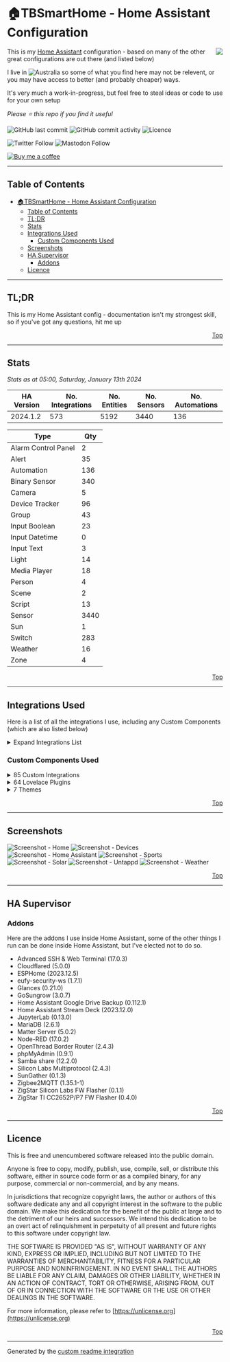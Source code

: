 # 🏠TBSmartHome - Home Assistant Configuration

<img align="right" src="./.assets/logo.png?raw=true">

This is my [Home Assistant](https://www.home-assistant.io/) configuration - based on many of the other great configurations are out there (and listed below)

I live in ![Australia](http://flags.ox3.in/mini/au.png) so some of what you find here may not be relevent, or you may have access to better (and probably cheaper) ways.

It's very much a work-in-progress, but feel free to steal ideas or code to use for your own setup

_Please :star: this repo if you find it useful_

![GitHub last commit](https://img.shields.io/github/last-commit/bacco007/HomeAssistantConfig?style=flat-square)
![GitHub commit activity](https://img.shields.io/github/commit-activity/w/bacco007/HomeAssistantConfig?style=flat-square)
![Licence](https://img.shields.io/badge/license-Unlicense-blue.svg?style=flat-square)

![Twitter Follow](https://img.shields.io/twitter/follow/bacco007?style=social)
![Mastodon Follow](https://img.shields.io/mastodon/follow/000451950?domain=https%3A%2F%2Fmastodon.social&style=social)

[![Buy me a coffee][buymeacoffee-shield]][buymeacoffee]

---

## Table of Contents

- [🏠TBSmartHome - Home Assistant Configuration](#tbsmarthome---home-assistant-configuration)
  - [Table of Contents](#table-of-contents)
  - [TL;DR](#tldr)
  - [Stats](#stats)
  - [Integrations Used](#integrations-used)
    - [Custom Components Used](#custom-components-used)
  - [Screenshots](#screenshots)
  - [HA Supervisor](#ha-supervisor)
    - [Addons](#addons)
  - [Licence](#licence)

---

## TL;DR

This is my Home Assistant config - documentation isn't my strongest skill, so if you've got any questions, hit me up

<p align="right"><a href="#top" title="Back to top">Top</a></p>

---

## Stats

_Stats as at 05:00, Saturday, January 13th 2024_

| HA Version                               | No. Integrations                                        | No. Entities | No. Sensors | No. Automations |
| ---------------------------------------- | ------------------------------------------------------- | ------------ | ----------- | --------------- |
| 2024.1.2 | 573     | 5192         | 3440 | 136 |

Type | Qty
-- | --
Alarm Control Panel | 2
Alert | 35
Automation | 136
Binary Sensor | 340
Camera | 5
Device Tracker | 96
Group | 43
Input Boolean | 23
Input Datetime | 0
Input Text | 3
Light | 14
Media Player | 18
Person | 4
Scene | 2
Script | 13
Sensor | 3440
Sun | 1
Switch | 283
Weather | 16
Zone | 4

<p align="right"><a href="#top" title="Back to top">Top</a></p>

---

## Integrations Used

Here is a list of all the integrations I use, including any Custom Components (which are also listed below)

<details>
<summary>Expand Integrations List</summary>

| Name |
| --- |
| [accuweather](https://www.home-assistant.io/components/accuweather) |
| [accuweather.sensor](https://www.home-assistant.io/components/accuweather.sensor) |
| [accuweather.weather](https://www.home-assistant.io/components/accuweather.weather) |
| [adaptive_lighting](https://www.home-assistant.io/components/adaptive_lighting) |
| [adaptive_lighting.switch](https://www.home-assistant.io/components/adaptive_lighting.switch) |
| [adguard](https://www.home-assistant.io/components/adguard) |
| [adguard.sensor](https://www.home-assistant.io/components/adguard.sensor) |
| [adguard.switch](https://www.home-assistant.io/components/adguard.switch) |
| [airvisual](https://www.home-assistant.io/components/airvisual) |
| [airvisual.sensor](https://www.home-assistant.io/components/airvisual.sensor) |
| [airvisual_pro](https://www.home-assistant.io/components/airvisual_pro) |
| [alarm_control_panel](https://www.home-assistant.io/components/alarm_control_panel) |
| [alert](https://www.home-assistant.io/components/alert) |
| [analytics](https://www.home-assistant.io/components/analytics) |
| [androidtv](https://www.home-assistant.io/components/androidtv) |
| [androidtv.media_player](https://www.home-assistant.io/components/androidtv.media_player) |
| [androidtv_remote](https://www.home-assistant.io/components/androidtv_remote) |
| [androidtv_remote.media_player](https://www.home-assistant.io/components/androidtv_remote.media_player) |
| [androidtv_remote.remote](https://www.home-assistant.io/components/androidtv_remote.remote) |
| [anniversaries](https://www.home-assistant.io/components/anniversaries) |
| [anniversaries.calendar](https://www.home-assistant.io/components/anniversaries.calendar) |
| [anniversaries.sensor](https://www.home-assistant.io/components/anniversaries.sensor) |
| [api](https://www.home-assistant.io/components/api) |
| [apple_tv](https://www.home-assistant.io/components/apple_tv) |
| [apple_tv.media_player](https://www.home-assistant.io/components/apple_tv.media_player) |
| [apple_tv.remote](https://www.home-assistant.io/components/apple_tv.remote) |
| [application_credentials](https://www.home-assistant.io/components/application_credentials) |
| [assist_pipeline](https://www.home-assistant.io/components/assist_pipeline) |
| [astroweather](https://www.home-assistant.io/components/astroweather) |
| [astroweather.binary_sensor](https://www.home-assistant.io/components/astroweather.binary_sensor) |
| [astroweather.sensor](https://www.home-assistant.io/components/astroweather.sensor) |
| [astroweather.weather](https://www.home-assistant.io/components/astroweather.weather) |
| [auth](https://www.home-assistant.io/components/auth) |
| [auto_backup](https://www.home-assistant.io/components/auto_backup) |
| [auto_backup.sensor](https://www.home-assistant.io/components/auto_backup.sensor) |
| [automation](https://www.home-assistant.io/components/automation) |
| [average](https://www.home-assistant.io/components/average) |
| [average.sensor](https://www.home-assistant.io/components/average.sensor) |
| [bayesian.binary_sensor](https://www.home-assistant.io/components/bayesian.binary_sensor) |
| [binary_sensor](https://www.home-assistant.io/components/binary_sensor) |
| [ble_monitor](https://www.home-assistant.io/components/ble_monitor) |
| [ble_monitor.binary_sensor](https://www.home-assistant.io/components/ble_monitor.binary_sensor) |
| [ble_monitor.device_tracker](https://www.home-assistant.io/components/ble_monitor.device_tracker) |
| [ble_monitor.sensor](https://www.home-assistant.io/components/ble_monitor.sensor) |
| [blitzortung](https://www.home-assistant.io/components/blitzortung) |
| [blitzortung.geo_location](https://www.home-assistant.io/components/blitzortung.geo_location) |
| [blitzortung.sensor](https://www.home-assistant.io/components/blitzortung.sensor) |
| [blueprint](https://www.home-assistant.io/components/blueprint) |
| [bluetooth](https://www.home-assistant.io/components/bluetooth) |
| [bluetooth_adapters](https://www.home-assistant.io/components/bluetooth_adapters) |
| [bluetooth_le_tracker.device_tracker](https://www.home-assistant.io/components/bluetooth_le_tracker.device_tracker) |
| [browser_mod](https://www.home-assistant.io/components/browser_mod) |
| [browser_mod.binary_sensor](https://www.home-assistant.io/components/browser_mod.binary_sensor) |
| [browser_mod.camera](https://www.home-assistant.io/components/browser_mod.camera) |
| [browser_mod.light](https://www.home-assistant.io/components/browser_mod.light) |
| [browser_mod.media_player](https://www.home-assistant.io/components/browser_mod.media_player) |
| [browser_mod.sensor](https://www.home-assistant.io/components/browser_mod.sensor) |
| [bureau_of_meteorology](https://www.home-assistant.io/components/bureau_of_meteorology) |
| [bureau_of_meteorology.sensor](https://www.home-assistant.io/components/bureau_of_meteorology.sensor) |
| [bureau_of_meteorology.weather](https://www.home-assistant.io/components/bureau_of_meteorology.weather) |
| [button](https://www.home-assistant.io/components/button) |
| [calendar](https://www.home-assistant.io/components/calendar) |
| [camera](https://www.home-assistant.io/components/camera) |
| [cast](https://www.home-assistant.io/components/cast) |
| [cast.media_player](https://www.home-assistant.io/components/cast.media_player) |
| [cert_expiry](https://www.home-assistant.io/components/cert_expiry) |
| [cert_expiry.sensor](https://www.home-assistant.io/components/cert_expiry.sensor) |
| [climate](https://www.home-assistant.io/components/climate) |
| [clock_drift](https://www.home-assistant.io/components/clock_drift) |
| [cloud](https://www.home-assistant.io/components/cloud) |
| [cloud.binary_sensor](https://www.home-assistant.io/components/cloud.binary_sensor) |
| [cloud.stt](https://www.home-assistant.io/components/cloud.stt) |
| [cloud.tts](https://www.home-assistant.io/components/cloud.tts) |
| [cloudflare_tunnel_monitor](https://www.home-assistant.io/components/cloudflare_tunnel_monitor) |
| [cloudflare_tunnel_monitor.sensor](https://www.home-assistant.io/components/cloudflare_tunnel_monitor.sensor) |
| [co2signal](https://www.home-assistant.io/components/co2signal) |
| [co2signal.sensor](https://www.home-assistant.io/components/co2signal.sensor) |
| [color_extractor](https://www.home-assistant.io/components/color_extractor) |
| [command_line](https://www.home-assistant.io/components/command_line) |
| [command_line.binary_sensor](https://www.home-assistant.io/components/command_line.binary_sensor) |
| [command_line.sensor](https://www.home-assistant.io/components/command_line.sensor) |
| [config](https://www.home-assistant.io/components/config) |
| [conversation](https://www.home-assistant.io/components/conversation) |
| [counter](https://www.home-assistant.io/components/counter) |
| [cover](https://www.home-assistant.io/components/cover) |
| [cupertino](https://www.home-assistant.io/components/cupertino) |
| [custom_templates](https://www.home-assistant.io/components/custom_templates) |
| [daily](https://www.home-assistant.io/components/daily) |
| [daily.sensor](https://www.home-assistant.io/components/daily.sensor) |
| [default_config](https://www.home-assistant.io/components/default_config) |
| [derivative](https://www.home-assistant.io/components/derivative) |
| [derivative.sensor](https://www.home-assistant.io/components/derivative.sensor) |
| [device_automation](https://www.home-assistant.io/components/device_automation) |
| [device_tracker](https://www.home-assistant.io/components/device_tracker) |
| [dhcp](https://www.home-assistant.io/components/dhcp) |
| [diagnostics](https://www.home-assistant.io/components/diagnostics) |
| [doomsday_clock.sensor](https://www.home-assistant.io/components/doomsday_clock.sensor) |
| [dyson_local](https://www.home-assistant.io/components/dyson_local) |
| [dyson_local.binary_sensor](https://www.home-assistant.io/components/dyson_local.binary_sensor) |
| [dyson_local.button](https://www.home-assistant.io/components/dyson_local.button) |
| [dyson_local.climate](https://www.home-assistant.io/components/dyson_local.climate) |
| [dyson_local.fan](https://www.home-assistant.io/components/dyson_local.fan) |
| [dyson_local.select](https://www.home-assistant.io/components/dyson_local.select) |
| [dyson_local.sensor](https://www.home-assistant.io/components/dyson_local.sensor) |
| [dyson_local.switch](https://www.home-assistant.io/components/dyson_local.switch) |
| [energy](https://www.home-assistant.io/components/energy) |
| [energy.sensor](https://www.home-assistant.io/components/energy.sensor) |
| [esphome](https://www.home-assistant.io/components/esphome) |
| [esphome.button](https://www.home-assistant.io/components/esphome.button) |
| [esphome.sensor](https://www.home-assistant.io/components/esphome.sensor) |
| [esphome.switch](https://www.home-assistant.io/components/esphome.switch) |
| [esphome.update](https://www.home-assistant.io/components/esphome.update) |
| [eufy_security](https://www.home-assistant.io/components/eufy_security) |
| [eufy_security.alarm_control_panel](https://www.home-assistant.io/components/eufy_security.alarm_control_panel) |
| [eufy_security.binary_sensor](https://www.home-assistant.io/components/eufy_security.binary_sensor) |
| [eufy_security.button](https://www.home-assistant.io/components/eufy_security.button) |
| [eufy_security.camera](https://www.home-assistant.io/components/eufy_security.camera) |
| [eufy_security.image](https://www.home-assistant.io/components/eufy_security.image) |
| [eufy_security.lock](https://www.home-assistant.io/components/eufy_security.lock) |
| [eufy_security.number](https://www.home-assistant.io/components/eufy_security.number) |
| [eufy_security.select](https://www.home-assistant.io/components/eufy_security.select) |
| [eufy_security.sensor](https://www.home-assistant.io/components/eufy_security.sensor) |
| [eufy_security.switch](https://www.home-assistant.io/components/eufy_security.switch) |
| [event](https://www.home-assistant.io/components/event) |
| [fan](https://www.home-assistant.io/components/fan) |
| [fastdotcom](https://www.home-assistant.io/components/fastdotcom) |
| [fastdotcom.sensor](https://www.home-assistant.io/components/fastdotcom.sensor) |
| [feedparser.sensor](https://www.home-assistant.io/components/feedparser.sensor) |
| [feedreader](https://www.home-assistant.io/components/feedreader) |
| [ffmpeg](https://www.home-assistant.io/components/ffmpeg) |
| [file.notify](https://www.home-assistant.io/components/file.notify) |
| [file_upload](https://www.home-assistant.io/components/file_upload) |
| [filter.sensor](https://www.home-assistant.io/components/filter.sensor) |
| [flightradar24](https://www.home-assistant.io/components/flightradar24) |
| [flightradar24.sensor](https://www.home-assistant.io/components/flightradar24.sensor) |
| [fontawesome](https://www.home-assistant.io/components/fontawesome) |
| [forecast_solar](https://www.home-assistant.io/components/forecast_solar) |
| [forecast_solar.sensor](https://www.home-assistant.io/components/forecast_solar.sensor) |
| [frontend](https://www.home-assistant.io/components/frontend) |
| [garbage_collection](https://www.home-assistant.io/components/garbage_collection) |
| [garbage_collection.calendar](https://www.home-assistant.io/components/garbage_collection.calendar) |
| [garbage_collection.sensor](https://www.home-assistant.io/components/garbage_collection.sensor) |
| [gdacs](https://www.home-assistant.io/components/gdacs) |
| [gdacs.geo_location](https://www.home-assistant.io/components/gdacs.geo_location) |
| [gdacs.sensor](https://www.home-assistant.io/components/gdacs.sensor) |
| [geo_location](https://www.home-assistant.io/components/geo_location) |
| [github](https://www.home-assistant.io/components/github) |
| [github.sensor](https://www.home-assistant.io/components/github.sensor) |
| [glances](https://www.home-assistant.io/components/glances) |
| [glances.sensor](https://www.home-assistant.io/components/glances.sensor) |
| [google](https://www.home-assistant.io/components/google) |
| [google.calendar](https://www.home-assistant.io/components/google.calendar) |
| [google_fit](https://www.home-assistant.io/components/google_fit) |
| [google_fit.sensor](https://www.home-assistant.io/components/google_fit.sensor) |
| [google_translate.tts](https://www.home-assistant.io/components/google_translate.tts) |
| [group](https://www.home-assistant.io/components/group) |
| [group.light](https://www.home-assistant.io/components/group.light) |
| [group.notify](https://www.home-assistant.io/components/group.notify) |
| [gtfs2](https://www.home-assistant.io/components/gtfs2) |
| [gtfs2.sensor](https://www.home-assistant.io/components/gtfs2.sensor) |
| [gtfs_rt.sensor](https://www.home-assistant.io/components/gtfs_rt.sensor) |
| [hacs](https://www.home-assistant.io/components/hacs) |
| [hacs.sensor](https://www.home-assistant.io/components/hacs.sensor) |
| [hacs.update](https://www.home-assistant.io/components/hacs.update) |
| [hardware](https://www.home-assistant.io/components/hardware) |
| [harmony](https://www.home-assistant.io/components/harmony) |
| [harmony.remote](https://www.home-assistant.io/components/harmony.remote) |
| [harmony.select](https://www.home-assistant.io/components/harmony.select) |
| [harmony.switch](https://www.home-assistant.io/components/harmony.switch) |
| [hassio](https://www.home-assistant.io/components/hassio) |
| [hassio.binary_sensor](https://www.home-assistant.io/components/hassio.binary_sensor) |
| [hassio.sensor](https://www.home-assistant.io/components/hassio.sensor) |
| [hassio.update](https://www.home-assistant.io/components/hassio.update) |
| [hdhomerun](https://www.home-assistant.io/components/hdhomerun) |
| [hdhomerun.binary_sensor](https://www.home-assistant.io/components/hdhomerun.binary_sensor) |
| [hdhomerun.button](https://www.home-assistant.io/components/hdhomerun.button) |
| [hdhomerun.select](https://www.home-assistant.io/components/hdhomerun.select) |
| [hdhomerun.sensor](https://www.home-assistant.io/components/hdhomerun.sensor) |
| [hdhomerun.update](https://www.home-assistant.io/components/hdhomerun.update) |
| [here_travel_time](https://www.home-assistant.io/components/here_travel_time) |
| [here_travel_time.sensor](https://www.home-assistant.io/components/here_travel_time.sensor) |
| [history](https://www.home-assistant.io/components/history) |
| [history_stats.sensor](https://www.home-assistant.io/components/history_stats.sensor) |
| [holiday](https://www.home-assistant.io/components/holiday) |
| [holiday.calendar](https://www.home-assistant.io/components/holiday.calendar) |
| [holidays](https://www.home-assistant.io/components/holidays) |
| [holidays.calendar](https://www.home-assistant.io/components/holidays.calendar) |
| [homeassistant](https://www.home-assistant.io/components/homeassistant) |
| [homeassistant.scene](https://www.home-assistant.io/components/homeassistant.scene) |
| [homeassistant_alerts](https://www.home-assistant.io/components/homeassistant_alerts) |
| [homeassistant_hardware](https://www.home-assistant.io/components/homeassistant_hardware) |
| [homeassistant_sky_connect](https://www.home-assistant.io/components/homeassistant_sky_connect) |
| [homekit](https://www.home-assistant.io/components/homekit) |
| [http](https://www.home-assistant.io/components/http) |
| [humidifier](https://www.home-assistant.io/components/humidifier) |
| [iaquk](https://www.home-assistant.io/components/iaquk) |
| [iaquk.sensor](https://www.home-assistant.io/components/iaquk.sensor) |
| [ibeacon](https://www.home-assistant.io/components/ibeacon) |
| [ibeacon.device_tracker](https://www.home-assistant.io/components/ibeacon.device_tracker) |
| [ibeacon.sensor](https://www.home-assistant.io/components/ibeacon.sensor) |
| [ical](https://www.home-assistant.io/components/ical) |
| [ical.calendar](https://www.home-assistant.io/components/ical.calendar) |
| [ical.sensor](https://www.home-assistant.io/components/ical.sensor) |
| [icloud3](https://www.home-assistant.io/components/icloud3) |
| [icloud3.device_tracker](https://www.home-assistant.io/components/icloud3.device_tracker) |
| [icloud3.sensor](https://www.home-assistant.io/components/icloud3.sensor) |
| [illuminance](https://www.home-assistant.io/components/illuminance) |
| [illuminance.sensor](https://www.home-assistant.io/components/illuminance.sensor) |
| [image](https://www.home-assistant.io/components/image) |
| [image_upload](https://www.home-assistant.io/components/image_upload) |
| [influxdb](https://www.home-assistant.io/components/influxdb) |
| [input_boolean](https://www.home-assistant.io/components/input_boolean) |
| [input_button](https://www.home-assistant.io/components/input_button) |
| [input_datetime](https://www.home-assistant.io/components/input_datetime) |
| [input_number](https://www.home-assistant.io/components/input_number) |
| [input_select](https://www.home-assistant.io/components/input_select) |
| [input_text](https://www.home-assistant.io/components/input_text) |
| [integration](https://www.home-assistant.io/components/integration) |
| [integration.sensor](https://www.home-assistant.io/components/integration.sensor) |
| [ios](https://www.home-assistant.io/components/ios) |
| [ios.notify](https://www.home-assistant.io/components/ios.notify) |
| [ios.sensor](https://www.home-assistant.io/components/ios.sensor) |
| [iss](https://www.home-assistant.io/components/iss) |
| [iss.sensor](https://www.home-assistant.io/components/iss.sensor) |
| [lastfm](https://www.home-assistant.io/components/lastfm) |
| [lastfm.sensor](https://www.home-assistant.io/components/lastfm.sensor) |
| [lawn_mower](https://www.home-assistant.io/components/lawn_mower) |
| [light](https://www.home-assistant.io/components/light) |
| [local_calendar](https://www.home-assistant.io/components/local_calendar) |
| [local_calendar.calendar](https://www.home-assistant.io/components/local_calendar.calendar) |
| [local_ip](https://www.home-assistant.io/components/local_ip) |
| [local_ip.sensor](https://www.home-assistant.io/components/local_ip.sensor) |
| [localtuya](https://www.home-assistant.io/components/localtuya) |
| [localtuya.sensor](https://www.home-assistant.io/components/localtuya.sensor) |
| [lock](https://www.home-assistant.io/components/lock) |
| [logbook](https://www.home-assistant.io/components/logbook) |
| [logger](https://www.home-assistant.io/components/logger) |
| [lovelace](https://www.home-assistant.io/components/lovelace) |
| [lovelace_gen](https://www.home-assistant.io/components/lovelace_gen) |
| [map](https://www.home-assistant.io/components/map) |
| [mastodon_profile_stats](https://www.home-assistant.io/components/mastodon_profile_stats) |
| [mastodon_profile_stats.sensor](https://www.home-assistant.io/components/mastodon_profile_stats.sensor) |
| [matter](https://www.home-assistant.io/components/matter) |
| [matter.binary_sensor](https://www.home-assistant.io/components/matter.binary_sensor) |
| [matter.climate](https://www.home-assistant.io/components/matter.climate) |
| [matter.cover](https://www.home-assistant.io/components/matter.cover) |
| [matter.event](https://www.home-assistant.io/components/matter.event) |
| [matter.light](https://www.home-assistant.io/components/matter.light) |
| [matter.lock](https://www.home-assistant.io/components/matter.lock) |
| [matter.sensor](https://www.home-assistant.io/components/matter.sensor) |
| [matter.switch](https://www.home-assistant.io/components/matter.switch) |
| [media_extractor](https://www.home-assistant.io/components/media_extractor) |
| [media_player](https://www.home-assistant.io/components/media_player) |
| [media_source](https://www.home-assistant.io/components/media_source) |
| [met](https://www.home-assistant.io/components/met) |
| [met.weather](https://www.home-assistant.io/components/met.weather) |
| [mobile_app](https://www.home-assistant.io/components/mobile_app) |
| [mobile_app.binary_sensor](https://www.home-assistant.io/components/mobile_app.binary_sensor) |
| [mobile_app.device_tracker](https://www.home-assistant.io/components/mobile_app.device_tracker) |
| [mobile_app.notify](https://www.home-assistant.io/components/mobile_app.notify) |
| [mobile_app.sensor](https://www.home-assistant.io/components/mobile_app.sensor) |
| [monitor_docker](https://www.home-assistant.io/components/monitor_docker) |
| [monitor_docker.button](https://www.home-assistant.io/components/monitor_docker.button) |
| [monitor_docker.sensor](https://www.home-assistant.io/components/monitor_docker.sensor) |
| [monitor_docker.switch](https://www.home-assistant.io/components/monitor_docker.switch) |
| [moon](https://www.home-assistant.io/components/moon) |
| [moon.sensor](https://www.home-assistant.io/components/moon.sensor) |
| [mqtt](https://www.home-assistant.io/components/mqtt) |
| [mqtt.alarm_control_panel](https://www.home-assistant.io/components/mqtt.alarm_control_panel) |
| [mqtt.binary_sensor](https://www.home-assistant.io/components/mqtt.binary_sensor) |
| [mqtt.button](https://www.home-assistant.io/components/mqtt.button) |
| [mqtt.camera](https://www.home-assistant.io/components/mqtt.camera) |
| [mqtt.climate](https://www.home-assistant.io/components/mqtt.climate) |
| [mqtt.cover](https://www.home-assistant.io/components/mqtt.cover) |
| [mqtt.device_tracker](https://www.home-assistant.io/components/mqtt.device_tracker) |
| [mqtt.event](https://www.home-assistant.io/components/mqtt.event) |
| [mqtt.fan](https://www.home-assistant.io/components/mqtt.fan) |
| [mqtt.humidifier](https://www.home-assistant.io/components/mqtt.humidifier) |
| [mqtt.image](https://www.home-assistant.io/components/mqtt.image) |
| [mqtt.lawn_mower](https://www.home-assistant.io/components/mqtt.lawn_mower) |
| [mqtt.light](https://www.home-assistant.io/components/mqtt.light) |
| [mqtt.lock](https://www.home-assistant.io/components/mqtt.lock) |
| [mqtt.number](https://www.home-assistant.io/components/mqtt.number) |
| [mqtt.scene](https://www.home-assistant.io/components/mqtt.scene) |
| [mqtt.select](https://www.home-assistant.io/components/mqtt.select) |
| [mqtt.sensor](https://www.home-assistant.io/components/mqtt.sensor) |
| [mqtt.siren](https://www.home-assistant.io/components/mqtt.siren) |
| [mqtt.switch](https://www.home-assistant.io/components/mqtt.switch) |
| [mqtt.text](https://www.home-assistant.io/components/mqtt.text) |
| [mqtt.update](https://www.home-assistant.io/components/mqtt.update) |
| [mqtt.vacuum](https://www.home-assistant.io/components/mqtt.vacuum) |
| [mqtt.valve](https://www.home-assistant.io/components/mqtt.valve) |
| [mqtt.water_heater](https://www.home-assistant.io/components/mqtt.water_heater) |
| [multiscrape](https://www.home-assistant.io/components/multiscrape) |
| [multiscrape.sensor](https://www.home-assistant.io/components/multiscrape.sensor) |
| [my](https://www.home-assistant.io/components/my) |
| [myjdownloader](https://www.home-assistant.io/components/myjdownloader) |
| [myjdownloader.binary_sensor](https://www.home-assistant.io/components/myjdownloader.binary_sensor) |
| [myjdownloader.sensor](https://www.home-assistant.io/components/myjdownloader.sensor) |
| [myjdownloader.switch](https://www.home-assistant.io/components/myjdownloader.switch) |
| [myjdownloader.update](https://www.home-assistant.io/components/myjdownloader.update) |
| [network](https://www.home-assistant.io/components/network) |
| [network_scanner](https://www.home-assistant.io/components/network_scanner) |
| [network_scanner.sensor](https://www.home-assistant.io/components/network_scanner.sensor) |
| [nodered](https://www.home-assistant.io/components/nodered) |
| [nodered.sensor](https://www.home-assistant.io/components/nodered.sensor) |
| [notify](https://www.home-assistant.io/components/notify) |
| [nsw_air_quality.sensor](https://www.home-assistant.io/components/nsw_air_quality.sensor) |
| [nsw_fuel_station](https://www.home-assistant.io/components/nsw_fuel_station) |
| [nsw_fuel_station.sensor](https://www.home-assistant.io/components/nsw_fuel_station.sensor) |
| [nsw_rural_fire_service_feed.geo_location](https://www.home-assistant.io/components/nsw_rural_fire_service_feed.geo_location) |
| [nsw_rural_fire_service_fire_danger](https://www.home-assistant.io/components/nsw_rural_fire_service_fire_danger) |
| [nsw_rural_fire_service_fire_danger.binary_sensor](https://www.home-assistant.io/components/nsw_rural_fire_service_fire_danger.binary_sensor) |
| [nsw_rural_fire_service_fire_danger.sensor](https://www.home-assistant.io/components/nsw_rural_fire_service_fire_danger.sensor) |
| [number](https://www.home-assistant.io/components/number) |
| [onboarding](https://www.home-assistant.io/components/onboarding) |
| [opennem](https://www.home-assistant.io/components/opennem) |
| [opennem.sensor](https://www.home-assistant.io/components/opennem.sensor) |
| [openuv](https://www.home-assistant.io/components/openuv) |
| [openuv.binary_sensor](https://www.home-assistant.io/components/openuv.binary_sensor) |
| [openuv.sensor](https://www.home-assistant.io/components/openuv.sensor) |
| [openweathermap](https://www.home-assistant.io/components/openweathermap) |
| [openweathermap.sensor](https://www.home-assistant.io/components/openweathermap.sensor) |
| [openweathermap.weather](https://www.home-assistant.io/components/openweathermap.weather) |
| [otbr](https://www.home-assistant.io/components/otbr) |
| [panel_custom](https://www.home-assistant.io/components/panel_custom) |
| [persistent_notification](https://www.home-assistant.io/components/persistent_notification) |
| [person](https://www.home-assistant.io/components/person) |
| [ping](https://www.home-assistant.io/components/ping) |
| [ping.binary_sensor](https://www.home-assistant.io/components/ping.binary_sensor) |
| [ping.device_tracker](https://www.home-assistant.io/components/ping.device_tracker) |
| [pirateweather](https://www.home-assistant.io/components/pirateweather) |
| [pirateweather.sensor](https://www.home-assistant.io/components/pirateweather.sensor) |
| [pirateweather.weather](https://www.home-assistant.io/components/pirateweather.weather) |
| [plex](https://www.home-assistant.io/components/plex) |
| [plex.button](https://www.home-assistant.io/components/plex.button) |
| [plex.media_player](https://www.home-assistant.io/components/plex.media_player) |
| [plex.sensor](https://www.home-assistant.io/components/plex.sensor) |
| [plex.update](https://www.home-assistant.io/components/plex.update) |
| [plex_recently_added.sensor](https://www.home-assistant.io/components/plex_recently_added.sensor) |
| [powercalc](https://www.home-assistant.io/components/powercalc) |
| [powercalc.sensor](https://www.home-assistant.io/components/powercalc.sensor) |
| [private_ble_device](https://www.home-assistant.io/components/private_ble_device) |
| [private_ble_device.device_tracker](https://www.home-assistant.io/components/private_ble_device.device_tracker) |
| [private_ble_device.sensor](https://www.home-assistant.io/components/private_ble_device.sensor) |
| [profiler](https://www.home-assistant.io/components/profiler) |
| [prometheus_query.sensor](https://www.home-assistant.io/components/prometheus_query.sensor) |
| [proximity](https://www.home-assistant.io/components/proximity) |
| [proxmoxve](https://www.home-assistant.io/components/proxmoxve) |
| [proxmoxve.binary_sensor](https://www.home-assistant.io/components/proxmoxve.binary_sensor) |
| [proxmoxve.button](https://www.home-assistant.io/components/proxmoxve.button) |
| [proxmoxve.sensor](https://www.home-assistant.io/components/proxmoxve.sensor) |
| [pyscript](https://www.home-assistant.io/components/pyscript) |
| [python_script](https://www.home-assistant.io/components/python_script) |
| [qbittorrent](https://www.home-assistant.io/components/qbittorrent) |
| [qbittorrent.sensor](https://www.home-assistant.io/components/qbittorrent.sensor) |
| [qbittorrent_alt](https://www.home-assistant.io/components/qbittorrent_alt) |
| [qbittorrent_alt.button](https://www.home-assistant.io/components/qbittorrent_alt.button) |
| [qbittorrent_alt.number](https://www.home-assistant.io/components/qbittorrent_alt.number) |
| [qbittorrent_alt.sensor](https://www.home-assistant.io/components/qbittorrent_alt.sensor) |
| [qbittorrent_alt.switch](https://www.home-assistant.io/components/qbittorrent_alt.switch) |
| [radarr](https://www.home-assistant.io/components/radarr) |
| [radarr.binary_sensor](https://www.home-assistant.io/components/radarr.binary_sensor) |
| [radarr.calendar](https://www.home-assistant.io/components/radarr.calendar) |
| [radarr.sensor](https://www.home-assistant.io/components/radarr.sensor) |
| [radarr_upcoming_media.sensor](https://www.home-assistant.io/components/radarr_upcoming_media.sensor) |
| [radio_browser](https://www.home-assistant.io/components/radio_browser) |
| [readme](https://www.home-assistant.io/components/readme) |
| [recorder](https://www.home-assistant.io/components/recorder) |
| [remote](https://www.home-assistant.io/components/remote) |
| [repairs](https://www.home-assistant.io/components/repairs) |
| [rest](https://www.home-assistant.io/components/rest) |
| [rest.sensor](https://www.home-assistant.io/components/rest.sensor) |
| [rocketlaunchlive](https://www.home-assistant.io/components/rocketlaunchlive) |
| [rocketlaunchlive.sensor](https://www.home-assistant.io/components/rocketlaunchlive.sensor) |
| [sabnzbd](https://www.home-assistant.io/components/sabnzbd) |
| [sabnzbd.sensor](https://www.home-assistant.io/components/sabnzbd.sensor) |
| [satellitetracker](https://www.home-assistant.io/components/satellitetracker) |
| [satellitetracker.binary_sensor](https://www.home-assistant.io/components/satellitetracker.binary_sensor) |
| [satellitetracker.device_tracker](https://www.home-assistant.io/components/satellitetracker.device_tracker) |
| [satellitetracker.sensor](https://www.home-assistant.io/components/satellitetracker.sensor) |
| [scene](https://www.home-assistant.io/components/scene) |
| [schedule](https://www.home-assistant.io/components/schedule) |
| [script](https://www.home-assistant.io/components/script) |
| [search](https://www.home-assistant.io/components/search) |
| [season](https://www.home-assistant.io/components/season) |
| [season.sensor](https://www.home-assistant.io/components/season.sensor) |
| [select](https://www.home-assistant.io/components/select) |
| [sensibo](https://www.home-assistant.io/components/sensibo) |
| [sensibo.binary_sensor](https://www.home-assistant.io/components/sensibo.binary_sensor) |
| [sensibo.button](https://www.home-assistant.io/components/sensibo.button) |
| [sensibo.climate](https://www.home-assistant.io/components/sensibo.climate) |
| [sensibo.number](https://www.home-assistant.io/components/sensibo.number) |
| [sensibo.select](https://www.home-assistant.io/components/sensibo.select) |
| [sensibo.sensor](https://www.home-assistant.io/components/sensibo.sensor) |
| [sensibo.switch](https://www.home-assistant.io/components/sensibo.switch) |
| [sensibo.update](https://www.home-assistant.io/components/sensibo.update) |
| [sensor](https://www.home-assistant.io/components/sensor) |
| [shell_command](https://www.home-assistant.io/components/shell_command) |
| [simpleicons](https://www.home-assistant.io/components/simpleicons) |
| [siren](https://www.home-assistant.io/components/siren) |
| [slack](https://www.home-assistant.io/components/slack) |
| [slack.notify](https://www.home-assistant.io/components/slack.notify) |
| [slack.sensor](https://www.home-assistant.io/components/slack.sensor) |
| [smartthinq_sensors](https://www.home-assistant.io/components/smartthinq_sensors) |
| [smartthinq_sensors.binary_sensor](https://www.home-assistant.io/components/smartthinq_sensors.binary_sensor) |
| [smartthinq_sensors.button](https://www.home-assistant.io/components/smartthinq_sensors.button) |
| [smartthinq_sensors.climate](https://www.home-assistant.io/components/smartthinq_sensors.climate) |
| [smartthinq_sensors.fan](https://www.home-assistant.io/components/smartthinq_sensors.fan) |
| [smartthinq_sensors.humidifier](https://www.home-assistant.io/components/smartthinq_sensors.humidifier) |
| [smartthinq_sensors.light](https://www.home-assistant.io/components/smartthinq_sensors.light) |
| [smartthinq_sensors.select](https://www.home-assistant.io/components/smartthinq_sensors.select) |
| [smartthinq_sensors.sensor](https://www.home-assistant.io/components/smartthinq_sensors.sensor) |
| [smartthinq_sensors.switch](https://www.home-assistant.io/components/smartthinq_sensors.switch) |
| [smartthinq_sensors.water_heater](https://www.home-assistant.io/components/smartthinq_sensors.water_heater) |
| [snmp.sensor](https://www.home-assistant.io/components/snmp.sensor) |
| [solcast_solar](https://www.home-assistant.io/components/solcast_solar) |
| [solcast_solar.sensor](https://www.home-assistant.io/components/solcast_solar.sensor) |
| [sonarr](https://www.home-assistant.io/components/sonarr) |
| [sonarr.sensor](https://www.home-assistant.io/components/sonarr.sensor) |
| [sonarr_upcoming_media.sensor](https://www.home-assistant.io/components/sonarr_upcoming_media.sensor) |
| [sonos](https://www.home-assistant.io/components/sonos) |
| [sonos.binary_sensor](https://www.home-assistant.io/components/sonos.binary_sensor) |
| [sonos.media_player](https://www.home-assistant.io/components/sonos.media_player) |
| [sonos.number](https://www.home-assistant.io/components/sonos.number) |
| [sonos.sensor](https://www.home-assistant.io/components/sonos.sensor) |
| [sonos.switch](https://www.home-assistant.io/components/sonos.switch) |
| [speedtestdotnet](https://www.home-assistant.io/components/speedtestdotnet) |
| [speedtestdotnet.sensor](https://www.home-assistant.io/components/speedtestdotnet.sensor) |
| [spook](https://www.home-assistant.io/components/spook) |
| [spook.binary_sensor](https://www.home-assistant.io/components/spook.binary_sensor) |
| [spook.button](https://www.home-assistant.io/components/spook.button) |
| [spook.event](https://www.home-assistant.io/components/spook.event) |
| [spook.number](https://www.home-assistant.io/components/spook.number) |
| [spook.select](https://www.home-assistant.io/components/spook.select) |
| [spook.sensor](https://www.home-assistant.io/components/spook.sensor) |
| [spook.switch](https://www.home-assistant.io/components/spook.switch) |
| [spook.time](https://www.home-assistant.io/components/spook.time) |
| [spotify](https://www.home-assistant.io/components/spotify) |
| [spotify.media_player](https://www.home-assistant.io/components/spotify.media_player) |
| [sql](https://www.home-assistant.io/components/sql) |
| [sql.sensor](https://www.home-assistant.io/components/sql.sensor) |
| [ssdp](https://www.home-assistant.io/components/ssdp) |
| [start_time](https://www.home-assistant.io/components/start_time) |
| [start_time.sensor](https://www.home-assistant.io/components/start_time.sensor) |
| [statistics.sensor](https://www.home-assistant.io/components/statistics.sensor) |
| [stream](https://www.home-assistant.io/components/stream) |
| [stt](https://www.home-assistant.io/components/stt) |
| [sun](https://www.home-assistant.io/components/sun) |
| [sun.sensor](https://www.home-assistant.io/components/sun.sensor) |
| [sun2](https://www.home-assistant.io/components/sun2) |
| [sun2.binary_sensor](https://www.home-assistant.io/components/sun2.binary_sensor) |
| [sun2.sensor](https://www.home-assistant.io/components/sun2.sensor) |
| [switch](https://www.home-assistant.io/components/switch) |
| [synology_dsm](https://www.home-assistant.io/components/synology_dsm) |
| [synology_dsm.binary_sensor](https://www.home-assistant.io/components/synology_dsm.binary_sensor) |
| [synology_dsm.button](https://www.home-assistant.io/components/synology_dsm.button) |
| [synology_dsm.camera](https://www.home-assistant.io/components/synology_dsm.camera) |
| [synology_dsm.sensor](https://www.home-assistant.io/components/synology_dsm.sensor) |
| [synology_dsm.switch](https://www.home-assistant.io/components/synology_dsm.switch) |
| [synology_dsm.update](https://www.home-assistant.io/components/synology_dsm.update) |
| [syslog.notify](https://www.home-assistant.io/components/syslog.notify) |
| [system_health](https://www.home-assistant.io/components/system_health) |
| [system_log](https://www.home-assistant.io/components/system_log) |
| [systemmonitor](https://www.home-assistant.io/components/systemmonitor) |
| [systemmonitor.sensor](https://www.home-assistant.io/components/systemmonitor.sensor) |
| [tag](https://www.home-assistant.io/components/tag) |
| [tautulli](https://www.home-assistant.io/components/tautulli) |
| [tautulli.sensor](https://www.home-assistant.io/components/tautulli.sensor) |
| [teamtracker](https://www.home-assistant.io/components/teamtracker) |
| [teamtracker.sensor](https://www.home-assistant.io/components/teamtracker.sensor) |
| [temperature_feels_like.sensor](https://www.home-assistant.io/components/temperature_feels_like.sensor) |
| [template](https://www.home-assistant.io/components/template) |
| [template.binary_sensor](https://www.home-assistant.io/components/template.binary_sensor) |
| [template.sensor](https://www.home-assistant.io/components/template.sensor) |
| [template.switch](https://www.home-assistant.io/components/template.switch) |
| [template.weather](https://www.home-assistant.io/components/template.weather) |
| [text](https://www.home-assistant.io/components/text) |
| [thermal_comfort](https://www.home-assistant.io/components/thermal_comfort) |
| [thermal_comfort.sensor](https://www.home-assistant.io/components/thermal_comfort.sensor) |
| [thread](https://www.home-assistant.io/components/thread) |
| [time](https://www.home-assistant.io/components/time) |
| [time_date.sensor](https://www.home-assistant.io/components/time_date.sensor) |
| [timer](https://www.home-assistant.io/components/timer) |
| [tod.binary_sensor](https://www.home-assistant.io/components/tod.binary_sensor) |
| [tomorrowio](https://www.home-assistant.io/components/tomorrowio) |
| [tomorrowio.sensor](https://www.home-assistant.io/components/tomorrowio.sensor) |
| [tomorrowio.weather](https://www.home-assistant.io/components/tomorrowio.weather) |
| [trace](https://www.home-assistant.io/components/trace) |
| [trakt_tv](https://www.home-assistant.io/components/trakt_tv) |
| [transport_nsw.sensor](https://www.home-assistant.io/components/transport_nsw.sensor) |
| [trend.binary_sensor](https://www.home-assistant.io/components/trend.binary_sensor) |
| [tts](https://www.home-assistant.io/components/tts) |
| [tuya](https://www.home-assistant.io/components/tuya) |
| [tuya.alarm_control_panel](https://www.home-assistant.io/components/tuya.alarm_control_panel) |
| [tuya.binary_sensor](https://www.home-assistant.io/components/tuya.binary_sensor) |
| [tuya.button](https://www.home-assistant.io/components/tuya.button) |
| [tuya.camera](https://www.home-assistant.io/components/tuya.camera) |
| [tuya.climate](https://www.home-assistant.io/components/tuya.climate) |
| [tuya.cover](https://www.home-assistant.io/components/tuya.cover) |
| [tuya.fan](https://www.home-assistant.io/components/tuya.fan) |
| [tuya.humidifier](https://www.home-assistant.io/components/tuya.humidifier) |
| [tuya.light](https://www.home-assistant.io/components/tuya.light) |
| [tuya.number](https://www.home-assistant.io/components/tuya.number) |
| [tuya.scene](https://www.home-assistant.io/components/tuya.scene) |
| [tuya.select](https://www.home-assistant.io/components/tuya.select) |
| [tuya.sensor](https://www.home-assistant.io/components/tuya.sensor) |
| [tuya.siren](https://www.home-assistant.io/components/tuya.siren) |
| [tuya.switch](https://www.home-assistant.io/components/tuya.switch) |
| [tuya.vacuum](https://www.home-assistant.io/components/tuya.vacuum) |
| [unifi](https://www.home-assistant.io/components/unifi) |
| [unifi.button](https://www.home-assistant.io/components/unifi.button) |
| [unifi.device_tracker](https://www.home-assistant.io/components/unifi.device_tracker) |
| [unifi.image](https://www.home-assistant.io/components/unifi.image) |
| [unifi.sensor](https://www.home-assistant.io/components/unifi.sensor) |
| [unifi.switch](https://www.home-assistant.io/components/unifi.switch) |
| [unifi.update](https://www.home-assistant.io/components/unifi.update) |
| [unifics](https://www.home-assistant.io/components/unifics) |
| [unifics.sensor](https://www.home-assistant.io/components/unifics.sensor) |
| [unifigateway.sensor](https://www.home-assistant.io/components/unifigateway.sensor) |
| [universal.media_player](https://www.home-assistant.io/components/universal.media_player) |
| [untappd.sensor](https://www.home-assistant.io/components/untappd.sensor) |
| [update](https://www.home-assistant.io/components/update) |
| [uptime](https://www.home-assistant.io/components/uptime) |
| [uptime.sensor](https://www.home-assistant.io/components/uptime.sensor) |
| [uptime_kuma](https://www.home-assistant.io/components/uptime_kuma) |
| [uptime_kuma.binary_sensor](https://www.home-assistant.io/components/uptime_kuma.binary_sensor) |
| [uptime_kuma.sensor](https://www.home-assistant.io/components/uptime_kuma.sensor) |
| [usb](https://www.home-assistant.io/components/usb) |
| [utility_meter](https://www.home-assistant.io/components/utility_meter) |
| [utility_meter.sensor](https://www.home-assistant.io/components/utility_meter.sensor) |
| [vacuum](https://www.home-assistant.io/components/vacuum) |
| [valve](https://www.home-assistant.io/components/valve) |
| [version](https://www.home-assistant.io/components/version) |
| [version.binary_sensor](https://www.home-assistant.io/components/version.binary_sensor) |
| [version.sensor](https://www.home-assistant.io/components/version.sensor) |
| [visualcrossing](https://www.home-assistant.io/components/visualcrossing) |
| [visualcrossing.weather](https://www.home-assistant.io/components/visualcrossing.weather) |
| [wake_on_lan](https://www.home-assistant.io/components/wake_on_lan) |
| [wake_word](https://www.home-assistant.io/components/wake_word) |
| [waqi](https://www.home-assistant.io/components/waqi) |
| [waqi.sensor](https://www.home-assistant.io/components/waqi.sensor) |
| [waste_collection_schedule](https://www.home-assistant.io/components/waste_collection_schedule) |
| [waste_collection_schedule.calendar](https://www.home-assistant.io/components/waste_collection_schedule.calendar) |
| [waste_collection_schedule.sensor](https://www.home-assistant.io/components/waste_collection_schedule.sensor) |
| [watchman](https://www.home-assistant.io/components/watchman) |
| [watchman.sensor](https://www.home-assistant.io/components/watchman.sensor) |
| [water_heater](https://www.home-assistant.io/components/water_heater) |
| [waternsw.sensor](https://www.home-assistant.io/components/waternsw.sensor) |
| [weather](https://www.home-assistant.io/components/weather) |
| [weatherflow](https://www.home-assistant.io/components/weatherflow) |
| [weatherflow.sensor](https://www.home-assistant.io/components/weatherflow.sensor) |
| [weatherflow_forecast](https://www.home-assistant.io/components/weatherflow_forecast) |
| [weatherflow_forecast.binary_sensor](https://www.home-assistant.io/components/weatherflow_forecast.binary_sensor) |
| [weatherflow_forecast.sensor](https://www.home-assistant.io/components/weatherflow_forecast.sensor) |
| [weatherflow_forecast.weather](https://www.home-assistant.io/components/weatherflow_forecast.weather) |
| [webhook](https://www.home-assistant.io/components/webhook) |
| [webostv](https://www.home-assistant.io/components/webostv) |
| [webostv.media_player](https://www.home-assistant.io/components/webostv.media_player) |
| [webostv.notify](https://www.home-assistant.io/components/webostv.notify) |
| [websocket_api](https://www.home-assistant.io/components/websocket_api) |
| [workday](https://www.home-assistant.io/components/workday) |
| [workday.binary_sensor](https://www.home-assistant.io/components/workday.binary_sensor) |
| [worldclock.sensor](https://www.home-assistant.io/components/worldclock.sensor) |
| [worlds_air_quality_index](https://www.home-assistant.io/components/worlds_air_quality_index) |
| [worlds_air_quality_index.sensor](https://www.home-assistant.io/components/worlds_air_quality_index.sensor) |
| [yahoofinance](https://www.home-assistant.io/components/yahoofinance) |
| [yahoofinance.sensor](https://www.home-assistant.io/components/yahoofinance.sensor) |
| [youtube](https://www.home-assistant.io/components/youtube) |
| [youtube.sensor](https://www.home-assistant.io/components/youtube.sensor) |
| [zeroconf](https://www.home-assistant.io/components/zeroconf) |
| [zha](https://www.home-assistant.io/components/zha) |
| [zone](https://www.home-assistant.io/components/zone) |
</details>

### Custom Components Used

<details><summary>85 Custom Integrations</summary>

### [Adaptive Lighting](https://github.com/basnijholt/adaptive-lighting) [v1.20.0]

Adaptive Lighting custom component for Home Assistant

Authors: [@basnijholt](https://github.com/basnijholt), [@RubenKelevra](https://github.com/RubenKelevra), [@th3w1zard1](https://github.com/th3w1zard1), [@protyposis](https://github.com/protyposis).

### [Anniversaries](https://github.com/pinkywafer/Anniversaries) [v5.2.0]

Anniversary Countdown Sensor for Home Assistant

Authors: [@pinkywafer](https://github.com/pinkywafer).

### [Astroweather](https://github.com/mawinkler/astroweather) [v0.42.2]

Asynchronous Astro Weather Forecast for Home Assistant

Authors: [@mawinkler](https://github.com/mawinkler).

### [Auto Backup](https://github.com/jcwillox/hass-auto-backup) [v1.4.1]

🗃️ Improved Backup Service for Home Assistant that can Automatically Remove Backups and Supports Generational Backup Schemes.

Authors: [@jcwillox](https://github.com/jcwillox).

### [Average Sensor](https://github.com/Limych/ha-average) [v2.3.1]

Average Sensor for Home Assistant

Authors: [@Limych](https://github.com/Limych).

### [Blitzortung.Org Lightning Detector](https://github.com/mrk-its/homeassistant-blitzortung) [v1.3.1]

Custom Component for fetching lightning data from blitzortung.org

Authors: [@mrk-its](https://github.com/mrk-its).

### [Browser Mod](https://github.com/thomasloven/hass-browser_mod) [v2.3.0]

🔹 A Home Assistant integration to turn your browser into a controllable entity and media player

### [Bureau Of Meteorology](https://github.com/bremor/bureau_of_meteorology) [v1.3.0]

Custom component for retrieving weather information from the Bureau of Meteorology.

Authors: [@bremor,@makin-things](https://github.com/bremor,makin-things).

### [Climacell Weather Provider](https://github.com/r-renato/ha-climacell-weather) [v2.0.3]

Climacell weather provider integration is a custom component for Home Assistant. The climacell platform uses the Climacell API as a source for meteorological data for your location.

Authors: [@r-renato](https://github.com/r-renato).

### [Cloudflare Tunnel Monitor](https://github.com/deadbeef3137/ha-cloudflare-tunnel-monitor) [v1.0.0-b]

Integration (custom_component) for Home Assistant that monitors the status of your Cloudflare tunnels.

Authors: [@deadbeef3137](https://github.com/deadbeef3137).

### [Composite Device Tracker](https://github.com/pnbruckner/ha-composite-tracker) [v2.8.4]

Home Assistant Composite Device Tracker

Authors: [@pnbruckner](https://github.com/pnbruckner).

### [Cupertino Icons](https://github.com/menahishayan/HomeAssistant-Cupertino-Icons) [v3.0.2]

Apple SF Symbols icons for Home Assistant! (3000+ icons)

### [Custom Templates](https://github.com/PiotrMachowski/Home-Assistant-custom-components-Custom-Templates) [v1.2.3]

This integration adds possibility to use new functions in Home Assistant Jinja2 templating engine.

Authors: [@PiotrMachowski](https://github.com/PiotrMachowski).

### [Daily Schedule](https://github.com/amitfin/daily_schedule) [v1.6.1]

Home Assistant Daily Schedule Custom Component

Authors: [@amitfin](https://github.com/amitfin).

### [Daily Sensor](https://github.com/jeroenterheerdt/HADailySensor) [v0.4.0]

Sensor for Home Assistant that gets reset at midnight

Authors: [@jeroenterheerdt](https://github.com/jeroenterheerdt).

### [Dyson](https://github.com/libdyson-wg/ha-dyson) [v1.3.9]

Home Assistant custom integration for Wi-Fi connected Dyson devices

Authors: [@libdyson-wg](https://github.com/libdyson-wg), [@dotvezz](https://github.com/dotvezz).

### [Eufy Security](https://github.com/fuatakgun/eufy_security) [v8.0.0]

Home Assistant integration to manage Eufy Security devices as cameras, home base stations, doorbells, motion and contact sensors.

Authors: [@fuatakgun](https://github.com/fuatakgun).

### [Feedparser](https://github.com/custom-components/feedparser) [v0.1.11]

📰 RSS Feed Integration

Authors: [@iantrich](https://github.com/iantrich), [@ogajduse](https://github.com/ogajduse).

### [Flightradar24](https://github.com/AlexandrErohin/home-assistant-flightradar24) [v1.0.0]

Flightradar24 integration for Home Assistant

Authors: [@AlexandrErohin](https://github.com/AlexandrErohin).

### [Fontawesome](https://github.com/thomasloven/hass-fontawesome) [v2.2.1]

🔹 Use icons from fontawesome in home-assistant

Authors: [@thomasloven](https://github.com/thomasloven).

### [Generate Readme](https://github.com/custom-components/readme) [v0.5.0]

Use Jinja and data from Home Assistant to generate your README.md file

Authors: [@ludeeus](https://github.com/ludeeus).

### [Google Fit](https://github.com/YorkshireIoT/ha-google-fit) [v3.1.0]

Home Assistant Google Fit Custom Component

Authors: [@YorkshireIoT](https://github.com/YorkshireIoT).

### [Gtfs Realtime](https://github.com/mark1foley/ha-gtfs-rt-v2) [v20230701.06]

Real-time transit information for Home Assistant

Authors: [@mark1foley](https://github.com/mark1foley).

### [Gtfs2 For Homeassistant](https://github.com/vingerha/gtfs2) [v0.3.3]

Support GTFS in Home Assistant GUI-only

Authors: [@vingerha](https://github.com/vingerha).

### [Home Assistant Community Store (HACS)](https://github.com/hacs/integration) [v1.33.0]

HACS gives you a powerful UI to handle downloads of all your custom needs.

Authors: [@ludeeus](https://github.com/ludeeus).

### [Hdhomerun](https://github.com/uvjim/hass_hdhomerun) [v2024.1.1]

Home Assistant integration for HDHomeRun

Authors: [@uvjim](https://github.com/uvjim).

### [Holidays](https://github.com/bruxy70/Holidays) [v1.9.10]

📅 Custom Home Assistant integration for public holidays - also used for garbage_collection integration to automatically move scheduled events that fall on a public holiday (by an automation blueprint)

Authors: [@bruxy70](https://github.com/bruxy70).

### [Home Assistant Dewpoint](https://github.com/miguelangel-nubla/home-assistant-dewpoint)

Home Assistant custom component to calculate dew point using temperature and humidity sensors.

Authors: [@miguelangel-nubla](https://github.com/miguelangel-nubla).

### [Ical Sensor](https://github.com/tybritten/ical-sensor-homeassistant) [v1.6.7]

an iCal Sensor for Home Assistant

Authors: [@Olen](https://github.com/Olen), [@TyBritten](https://github.com/TyBritten).

### [Icloud3 V3 Idevice Tracker](https://github.com/gcobb321/icloud3) [v3.0.rc9c]

iCloud3 v3 Prerelease is now available, Enable Beta Versions in HACS. ---- iCloud3 is an advanced iDevice tracker that uses Apple iCloud account and HA Companion App data for presence detection and location based automations.

Authors: [@gcobb321](https://github.com/gcobb321).

### [Icloud3 V3, Development Version](https://github.com/gcobb321/icloud3_v3) [v3.0.rc9c]

iCloud3 v3, Development Version - This Repo/Version is used for development and testing of new and updated features. It is not the official release of iCloud3 v3, .

Authors: [@gcobb321](https://github.com/gcobb321).

### [Illuminance](https://github.com/pnbruckner/ha-illuminance) [v5.4.1]

Home Assistant Illuminance Sensor

Authors: [@pnbruckner](https://github.com/pnbruckner).

### [Indoor Air Quality Uk Index](https://github.com/Limych/ha-iaquk) [v1.6.4]

Indoor Air Quality Sensor Component for Home Assistant

Authors: [@Limych](https://github.com/Limych).

### [Iphone Device Tracker](https://github.com/mudape/iphonedetect) [v1.4.0]

A custom component for Home Assistant to detect iPhones connected to local LAN, even if the phone is in deep sleep.

Authors: [@mudape](https://github.com/mudape).

### [Jellyfin](https://github.com/koying/jellyfin_ha) [v1.1.1]

Jellyfin integration for Home Assistant

Authors: [@koying](https://github.com/koying).

### [Jokes](https://github.com/LaggAt/ha-jokes)

Home Assistant Sensor providing a random joke every minute.

Authors: [@LaggAt](https://github.com/LaggAt).

### [Local Tuya](https://github.com/rospogrigio/localtuya) [v5.2.1]

local handling for Tuya devices

Authors: [@rospogrigio](https://github.com/rospogrigio), [@postlund](https://github.com/postlund).

### [Lovelace Gen](https://github.com/thomasloven/hass-lovelace_gen) [v0.1.2]

🔹 Improve the lovelace yaml parser for Home Assistant

### [Mastodon Profile Stats](https://github.com/andrew-codechimp/HA-Mastodon-Profile-Stats) [v1.0.9]

A Home Assistant integration to provide stats of Mastodon user profiles

Authors: [@andrew-codechimp](https://github.com/andrew-codechimp).

### [Measureit](https://github.com/danieldotnl/ha-measureit) [v0.1.0]

Measure anything in Home Assistant based on time and conditions.

Authors: [@danieldotnl](https://github.com/danieldotnl).

### [Monitor Docker](https://github.com/ualex73/monitor_docker) [v1.14]

Monitor Docker containers from Home Assistant

Authors: [@ualex73](https://github.com/ualex73).

### [Multiscrape](https://github.com/danieldotnl/ha-multiscrape) [v6.8.1]

Home Assistant custom component for scraping (html, xml or json) multiple values (from a single HTTP request) with a separate sensor/attribute for each value. Support for (login) form-submit functionality.

Authors: [@danieldotnl](https://github.com/danieldotnl).

### [Myjdownloader](https://github.com/doudz/homeassistant-myjdownloader) [v2.3.4]

myjdownloader integration for home assistant

Authors: [@doudz](https://github.com/doudz), [@oribafi](https://github.com/oribafi).

### [Network Scanner](https://github.com/parvez/network_scanner) [v1.0.5]

This Home Assistant integration provides a network scanner that identifies all devices on your local network. Utilizing the provided IP range and MAC address mappings, it gives each identified device a user-friendly name and manufacturer information.

Authors: [@parvez](https://github.com/parvez).

### [Node Red Companion](https://github.com/zachowj/hass-node-red) [v3.1.3]

Companion Component for node-red-contrib-home-assistant-websocket to help integrate Node-RED with Home Assistant Core

Authors: [@zachowj](https://github.com/zachowj).

### [Nsw Rural Fire Service   Fire Danger](https://github.com/exxamalte/home-assistant-custom-components-nsw-rural-fire-service-fire-danger) [v0.18]

Home Assistant Custom Component: NSW Rural Fire Service Fire Danger

Authors: [@exxamalte](https://github.com/exxamalte).

### [Opennem (Au) Data](https://github.com/bacco007/sensor.opennem) [v2023.09.1]

OpenNEM Sensor for Home Assistant

Authors: [@bacco007](https://github.com/bacco007).

### [Passive Ble Monitor Integration](https://github.com/custom-components/ble_monitor) [v12.8.1]

BLE monitor for passive BLE sensors

Authors: [@Ernst79](https://github.com/Ernst79), [@Magalex2x14](https://github.com/Magalex2x14), [@Thrilleratplay](https://github.com/Thrilleratplay).

### [Pirate Weather](https://github.com/Pirate-Weather/pirate-weather-ha) [v1.3.7]

Replacement for the default Dark Sky Home Assistant integration using Pirate Weather

Authors: [@alexander0042](https://github.com/alexander0042).

### [Portainer](https://github.com/tomaae/homeassistant-portainer) [v1.0.2]

Portainer integration for Home Assistant

Authors: [@tomaae](https://github.com/tomaae).

### [Powercalc](https://github.com/bramstroker/homeassistant-powercalc) [v1.9.17]

Custom component to calculate estimated power consumption of lights and other appliances

Authors: [@bramstroker](https://github.com/bramstroker).

### [Proxmox Ve](https://github.com/dougiteixeira/proxmoxve) [v3.2.2]

Proxmox VE Custom Integration Home Assistant

Authors: [@dougiteixeira](https://github.com/dougiteixeira).

### [Pyscript](https://github.com/custom-components/pyscript) [v1.5.0]

Pyscript adds rich Python scripting to HASS

Authors: [@craigbarratt](https://github.com/craigbarratt).

### [Qbittorrent Alt](https://github.com/chris-mc1/qBittorrent-hass) [v0.0.2]

Alternative qBittorrent integration for Home Assistant

Authors: [@chris-mc1](https://github.com/chris-mc1).

### [Rocket Launch Live   Next 5 Launches](https://github.com/djtimca/harocketlaunchlive) [v12a]

Home Assistant custom HACS integration to integrate the next 5 global rocket launches from https://rocketlaunch.live

Authors: [@djtimca](https://github.com/djtimca).

### [Satellite Tracker (N2Yo)](https://github.com/djtimca/hasatellitetracker) [v0.0.8]

Using the N2YO API, this Home Assistant integration will provide visible satellite passes (general) and to add specific satellites for monitoring.

Authors: [@djtimca](https://github.com/djtimca).

### [Sensor.Plex Recently Added](https://github.com/custom-components/sensor.plex_recently_added) [v0.3.8]

▶️ Plex component to feed Upcoming Media Card.

Authors: [@maykar](https://github.com/maykar).

### [Sensor.Radarr Upcoming Media](https://github.com/custom-components/sensor.radarr_upcoming_media) [v0.3.6]

🎬 Radarr component to feed Upcoming Media Card.

Authors: [@maykar](https://github.com/maykar).

### [Sensor.Sonarr Upcoming Media](https://github.com/custom-components/sensor.sonarr_upcoming_media) [v0.2.7]

📺 Sonarr component to feed Upcoming Media Card.

Authors: [@maykar](https://github.com/maykar).

### [Sensor.Unifigateway](https://github.com/custom-components/sensor.unifigateway) [v0.3.3]

High level health status of UniFi Security Gateway devices via UniFi Controller

Authors: [@jchasey](https://github.com/jchasey).

### [Simpleicons](https://github.com/vigonotion/hass-simpleicons) [v2.2.0]

Use Simple Icons in Home Assistant

### [Smartthinq Lge Sensors](https://github.com/ollo69/ha-smartthinq-sensors) [v0.36.2]

HomeAssistant custom integration for SmartThinQ LG devices configurable with Lovelace User Interface.

Authors: [@ollo69](https://github.com/ollo69).

### [Solcast Pv Solar](https://github.com/oziee/ha-solcast-solar) [v4.0.13]

Solcast Integration for Home Assistant

Authors: [@oziee](https://github.com/oziee).

### [Spook 👻 Not Your Homie](https://github.com/frenck/spook) [v2.0.0]

Spook 👻 Not your homie

Authors: [@frenck](https://github.com/frenck).

### [Spotcast](https://github.com/fondberg/spotcast) [v3.7.1]

Home assistant custom component to start Spotify playback on an idle chromecast device as well as control spotify connect devices

Authors: [@fondberg](https://github.com/fondberg), [@fcusson](https://github.com/fcusson).

### [Start Time](https://github.com/AlexxIT/StartTime) [v1.1.6]

Start Time sensor for Home Assistant

Authors: [@AlexxIT](https://github.com/AlexxIT).

### [Sun2](https://github.com/pnbruckner/ha-sun2) [v3.1.0]

Home Assistant Sun2 Sensor

Authors: [@pnbruckner](https://github.com/pnbruckner).

### [Team Tracker](https://github.com/vasqued2/ha-teamtracker) [v0.11.1]

Home Assistant integration that provides real-time scores in multiple professional (NBA, NFL, NHL, MLB, MLS, and more), college (NCAA), and international (soccer, golf, tennis, mma, racing) sports using ESPN APIs.

Authors: [@vasqued2](https://github.com/vasqued2).

### [Temperature Feels Like](https://github.com/Limych/ha-temperature-feels-like) [v0.3.8]

Sensor of Temperature Feels Like for Home Assistant.

Authors: [@Limych](https://github.com/Limych).

### [Thermal Comfort](https://github.com/dolezsa/thermal_comfort) [v2.2.2]

Thermal Comfort sensor for HA (absolute humidity, heat index, dew point, thermal perception)

Authors: [@dolezsa](https://github.com/dolezsa).

### [Trakt](https://github.com/dylandoamaral/trakt-integration) [v0.8.6]

A Trakt integration for Home Assistant compatible with upcoming media card

Authors: [@dylandoamaral](https://github.com/dylandoamaral).

### [Tuya Local](https://github.com/make-all/tuya-local) [v2023.12.2]

Local support for Tuya devices in Home Assistant

Authors: [@make-all](https://github.com/make-all).

### [Unifi Counter Sensor](https://github.com/clyra/unifics)

Unifi Counter Sensor

Authors: [@clyra](https://github.com/clyra).

### [Unifi Status](https://github.com/disforw/unifi_status)

High level health status of UniFi Security Gateway devices via UniFi Controller

Authors: [@jchasey](https://github.com/jchasey), [@zvldz](https://github.com/zvldz).

### [Unifi Status](https://github.com/zvldz/unifi_status)

High level health status of UniFi Security Gateway devices via UniFi Controller

Authors: [@jchasey](https://github.com/jchasey), [@zvldz](https://github.com/zvldz).

### [Uptime Kuma](https://github.com/meichthys/uptime_kuma) [v2.3.0]

Uptime Kuma HACS integration

Authors: [@meichthys](https://github.com/meichthys), [@jayakornk](https://github.com/jayakornk).

### [Variables+History](https://github.com/enkama/hass-variables) [v3.4.0]

Home Assistant variables component

Authors: [@rogro82](https://github.com/rogro82), [@wibias](https://github.com/wibias), [@Snuffy2](https://github.com/Snuffy2).

### [Visual Crossing Weather Integration](https://github.com/briis/visualcrossing) [v0.1.6]

Home Assistant integration retrieving Weather Data from the Visual Crossing API

Authors: [@briis](https://github.com/briis).

### [Waste Collection Schedule](https://github.com/mampfes/hacs_waste_collection_schedule) [v1.44.0]

Home Assistant integration framework for (garbage collection) schedules

Authors: [@mampfes](https://github.com/mampfes).

### [Watchman](https://github.com/dummylabs/thewatchman) [v0.6.1]

Home Assistant custom integration to keep track of missing entities and services in your config files

Authors: [@dummylabs](https://github.com/dummylabs).

### [Waternsw Real Time Data](https://github.com/bacco007/sensor.waternsw) [v0.6]

Home Assistant Sensor for WaterNSW Real Time Data

Authors: [@bacco007](https://github.com/bacco007).

### [Weatherflow Forecast And Sensor Integration](https://github.com/briis/weatherflow_forecast) [v1.0.5]

Home Assistant integration for WeatherFlow Forecast

Authors: [@briis](https://github.com/briis).

### [Weatherflow Integration](https://github.com/briis/hass-weatherflow) [v1.0.16]

Home Assistant Integration for WeatherFlow Stations

Authors: [@briis](https://github.com/briis).

### [World'S Air Quality Index](https://github.com/pawkakol1/worlds-air-quality-index) [v1.0.5]

HACS World's Air Quality Index integration from waqi.info

Authors: [@pawkakol1](https://github.com/pawkakol1).

### [Yahoo Finance](https://github.com/iprak/yahoofinance) [v1.2.3]

Home Assistant component which allows you to get stock updates from Yahoo finance.

Authors: [@iprak](https://github.com/iprak).

---

</details>

<details><summary>64 Lovelace Plugins</summary>

### [Apexcharts Card](https://github.com/RomRider/apexcharts-card) [v2.0.4]

📈 A Lovelace card to display advanced graphs and charts based on ApexChartsJS for Home Assistant

### [Atomic Calendar Revive](https://github.com/totaldebug/atomic-calendar-revive) [v9.2.1]

An advanced calendar card for Home Assistant Lovelace.

### [Auto Entities](https://github.com/thomasloven/lovelace-auto-entities) [v1.12.1]

🔹Automatically populate the entities-list of lovelace cards

### [Bar Card](https://github.com/custom-cards/bar-card) [v3.2.0]

Customizable Animated Bar card for Home Assistant Lovelace

### [Battery State Card / Entity Row](https://github.com/maxwroc/battery-state-card) [v3.1.3]

Battery state card for Home Assistant

### [Bom Radar Card](https://github.com/Makin-Things/bom-radar-card) [v3.0.0]

A rain radar card using the new tiled images from the Australian BOM

### [Bubble Card](https://github.com/Clooos/Bubble-Card) [v1.6.4]

Bubble Card is a minimalist card collection for Home Assistant with a nice pop-up touch.

### [Button Card](https://github.com/custom-cards/button-card) [v4.1.1]

❇️ Lovelace button-card for home assistant

### [Card Mod](https://github.com/thomasloven/lovelace-card-mod) [v3.4.2]

🔹 Add CSS styles to (almost) any lovelace card

### [Card Tools](https://github.com/thomasloven/lovelace-card-tools) [v11]

🔹A collection of tools for other lovelace plugins to use

### [Clock Weather Card](https://github.com/pkissling/clock-weather-card) [v2.2.2]

A Home Assistant Card indicating today's date/time, along with an iOS inspired weather forecast for the next days with animated icons

### [Collapsable Cards](https://github.com/RossMcMillan92/lovelace-collapsable-cards) [v0.7.0]

A custom Lovelace card that hides other cards behind a dropdown toggle

### [Compass Card](https://github.com/tomvanswam/compass-card) [v2.0.0]

A Lovelace card that shows a directional indicator on a compass for Home Assistant

### [Config Template Card](https://github.com/iantrich/config-template-card) [v1.3.6]

📝 Templatable Lovelace Configurations

### [Custom Brand Icons](https://github.com/elax46/custom-brand-icons) [v2024.0.0]

Custom brand icons for Home Assistant

### [Decluttering Card](https://github.com/custom-cards/decluttering-card) [v1.0.0]

🧹 Declutter your lovelace configuration with the help of this card

### [Easy Layout Card](https://github.com/kamtschatka/lovelace-easy-layout-card)

A modified version of the layout-card with an easier way to configure cards

### [Expander Card](https://github.com/Alia5/lovelace-expander-card) [v0.0.4]

Expander card for HomeAssistant

### [Firemote Card](https://github.com/PRProd/HA-Firemote) [v3.1.6]

Apple TV, Amazon Fire TV, Fire streaming stick, Chromecast, NVIDIA Shield, Xiaomi Mi, and Android TV remote control emulator for Home Assistant

### [Flex Table   Highly Customizable, Data Visualization](https://github.com/custom-cards/flex-table-card) [v0.7.5]

Highly Flexible Lovelace Card - arbitrary contents/columns/rows, regex matched, perfect to show appdaemon created content and anything breaking out of the entity_id + attributes concept

### [Fold Entity Row](https://github.com/thomasloven/lovelace-fold-entity-row) [v2.2.0]

🔹 A foldable row for entities card, containing other rows

### [Formula One Card](https://github.com/marcokreeft87/formulaone-card) [v1.8.9]

Present the data of Formula One in a pretty way

### [Fr24 Card](https://github.com/fratsloos/fr24_card) [v0.7.1]

Lovelace card for showing Dump1090 data from FR24 in Home Assistant

### [Hatc Gauge Card](https://github.com/tagcashdev/hatc-gauge-card) [v0.5.3.3]

Gauge améliorée pour Home Assistant

### [Heatmap Card](https://github.com/kandsten/ha-heatmap-card)

Heatmap custom card for Home Assistant

### [History Explorer Card](https://github.com/alexarch21/history-explorer-card) [v1.0.51]

A card for Home Assistant Lovelace for exploring the history of your entities interactively and in real time.

### [Horizon Card](https://github.com/rejuvenate/lovelace-horizon-card) [v1.1.0]

Sun Card successor: Visualize the position of the Sun over the horizon.

### [Hourly Weather Card](https://github.com/decompil3d/lovelace-hourly-weather) [v5.3.0]

Hourly weather card for Home Assistant. Visualize upcoming weather conditions as a colored horizontal bar.

### [Html Jinja2 Template Card](https://github.com/PiotrMachowski/Home-Assistant-Lovelace-HTML-Jinja2-Template-card) [v1.0.2]

This card displays provided Jinja2 template as an HTML content of a card. It uses exactly the same engine as Home Assistant in Developer tools.

### [Hui Element](https://github.com/thomasloven/lovelace-hui-element)

🔹 Use built-in elements in the wrong place

### [Layout Card](https://github.com/thomasloven/lovelace-layout-card) [v2.4.4]

🔹 Get more control over the placement of lovelace cards.

### [List Card](https://github.com/iantrich/list-card) [v0.1.2]

📰 Display sensor list data in a table

### [Lovelace Card Templater](https://github.com/gadgetchnnel/lovelace-card-templater) [v0.0.17]

Custom Lovelace card which allows Jinja2 templates to be applied to other cards

### [Material Symbols](https://github.com/beecho01/material-symbols) [v0.2.2]

Material Symbols for Home Assistant is collection of 18620 Google Material Symbols files for use within Home Assistant.

### [Mini Graph Card](https://github.com/kalkih/mini-graph-card) [v0.11.0]

Minimalistic graph card for Home Assistant Lovelace UI

### [Mini Media Player](https://github.com/kalkih/mini-media-player) [v1.16.8]

Minimalistic media card for Home Assistant Lovelace UI

### [Multiple Entity Row](https://github.com/benct/lovelace-multiple-entity-row) [v4.5.0]

Show multiple entity states and attributes on entity rows in Home Assistant's Lovelace UI

### [Mushroom](https://github.com/piitaya/lovelace-mushroom) [v3.2.3]

Mushroom Cards - Build a beautiful dashboard easily 🍄

### [Number Box](https://github.com/htmltiger/numberbox-card) [v4.17]

Replace input_number sliders with plus and minus buttons

### [Paper Buttons Row](https://github.com/jcwillox/lovelace-paper-buttons-row) [v2.1.3]

Adds highly configurable buttons that use actions and per-state styling.

### [Platinum Weather Card](https://github.com/Makin-Things/platinum-weather-card) [v1.0.5]

This is a fully customisable weather card for Home Assistant with a graphical configuration.

### [Plotly Graph Card](https://github.com/dbuezas/lovelace-plotly-graph-card) [v3.3.4]

Highly customisable Lovelace card to plot interactive graphs. Brings scrolling, zooming, and much more!

### [Power Flow Card Plus](https://github.com/flixlix/power-flow-card-plus) [v0.1.8.1]

A power distribution card inspired by the official Energy Distribution card for Home Assistant

### [Sankey Chart Card](https://github.com/MindFreeze/ha-sankey-chart) [v1.19.1]

A Home Assistant lovelace card to display a sankey chart. For example for power consumption

### [Search Card](https://github.com/postlund/search-card)

Quickly search for entities from a Lovelace card.

### [Secondaryinfo Entity Row](https://github.com/custom-cards/secondaryinfo-entity-row) [v5.0]

Custom entity row for HomeAssistant, providing additional types of data to be displayed in the secondary info area of the Lovelace Entities card

### [Service Call Tile Feature For Home Assistant Tile Card](https://github.com/Nerwyn/service-call-tile-feature) [v3.1.0]

Home Assistant Tile Card Service Call Feature

### [Simple Thermostat](https://github.com/nervetattoo/simple-thermostat) [v2.5.0]

A different take on the thermostat card for Home Assistant ♨️

### [Sonos Card](https://github.com/johanfrick/custom-sonos-card) [v6.15.3]

Home Assistant custom lovelace sonos card

### [Spotify Lovelace Card](https://github.com/custom-cards/spotify-card) [v2.4.0]

Spotify playlist card for Home Assistant card

### [Stack In Card](https://github.com/custom-cards/stack-in-card) [v0.2.0]

🛠 group multiple cards into one card without the borders

### [State Switch](https://github.com/thomasloven/lovelace-state-switch) [v1.9.5]

🔹Dynamically replace lovelace cards depending on occasion

### [Swipe Card](https://github.com/bramkragten/swipe-card) [v5.0.0]

Card that allows you to swipe throught multiple cards for Home Assistant Lovelace

### [Swiss Army Knife Custom Card](https://github.com/AmoebeLabs/swiss-army-knife-card) [v2.5.1]

The versatile custom Swiss Army Knife card for Home Assistant allows you to create your unique visualization using several graphical tools, styling options and animations.

### [Tabbed Card](https://github.com/kinghat/tabbed-card) [v0.3.2]

a custom card for home assistant that utilizes tabs to segregate individual cards.

### [Team Tracker Card](https://github.com/vasqued2/ha-teamtracker-card) [v0.11.0]

A Home Assistant frontend custom card that will display real-time updates for teams tracked with the ha-teamtracker integration.  Has custom in-game layouts for football, baseball, basketball, hockey, soccer, golf, tennis, racing, and mma.

### [Template Entity Row](https://github.com/thomasloven/lovelace-template-entity-row) [v1.3.2]

🔹 Display whatever you want in an entities card row.

### [Tv Remote Card (With Touchpad And Haptic Feedback)](https://github.com/usernein/tv-card) [v0.5.2]

📺 TV Remote Card (with touchpad and haptic feedback)

### [Uptime Card](https://github.com/dylandoamaral/uptime-card) [v0.15.0]

Minimalistic uptime card for Home Assistant Lovelace UI

### [Vertical Stack In Card](https://github.com/ofekashery/vertical-stack-in-card) [v0.4.4]

📐 Home Assistant Card: Group multiple cards into a single sleek card.

### [Weather Card](https://github.com/bramkragten/weather-card) [v1.5.0]

Weather Card with animated icons for Home Assistant Lovelace

### [Weather Radar Card](https://github.com/Makin-Things/weather-radar-card) [v2.1.0]

A rain radar card using the tiled images from RainViewer

### [Windrose Card](https://github.com/aukedejong/lovelace-windrose-card) [v1.4.0]

Home Assistant Lovelace Windrose Card

### [Zigbee2Mqtt Networkmap Card](https://github.com/azuwis/zigbee2mqtt-networkmap) [v0.8.0]

Home Assistant Custom Card to show Zigbee2mqtt network map

---

</details><details><summary>7 Themes</summary>

### [Animated Weather Card](https://github.com/wowgamr/animated-weather-card) [v1.2]

Animated icons for default Home Assistant weather card

### [Bubble](https://github.com/Clooos/Bubble) [v1.0]

A dark minimalist theme with a mobile first approach for Home Assistant

### [Material Rounded Theme   Based On Material You By Google On Android](https://github.com/Nerwyn/material-rounded-theme) [v1.3.5]

Material You influenced theme for Home Assistant

### [Metrology   Metro + Fluent + Windows Themes   By Mmak.Es](https://github.com/Madelena/Metrology-for-Hass) [v.1.9.1]

🎨 Give your Home Assistant a modern and clean facelift. 🟥🟧🟩🟦🟪 24 Variations with 2 Styles + 6 Colors (Magenta Red / Orange / Green / Blue / Purple) + 🌞 Light and 🌚 Dark modes included. Based on Metro and Fluent UI Design Systems from Microsoft Windows.

### [Noctis](https://github.com/aFFekopp/noctis) [v3.1]

🐵 Dark Blue Theme for Home Assistant

### [Noctis Grey](https://github.com/chaptergy/noctis-grey) [v1.3.7]

Dark Grey Theme for Home Assistant

### [Nordic Theme](https://github.com/coltondick/nordic-theme-main) [v1.1]

Nordic theme for home assistant.

---

</details>

<p align="right"><a href="#top" title="Back to top">Top</a></p>

---

## Screenshots

![Screenshot - Home](./.assets/home.png?raw=True)
![Screenshot - Devices](./.assets/devices.png?raw=True)
![Screenshot - Home Assistant](./.assets/homeassistant.png?raw=True)
![Screenshot - Sports](./.assets/sports.png?raw=True)
![Screenshot - Solar](./.assets/solar.png?raw=True)
![Screenshot - Untappd](./.assets/untappd.png?raw=True)
![Screenshot - Weather](./.assets/weather.png?raw=True)

<p align="right"><a href="#top" title="Back to top">Top</a></p>

---

## HA Supervisor

### Addons

Here are the addons I use inside Home Assistant, some of the other things I run can be done inside Home Assistant, but I've elected not to do so.
- Advanced SSH & Web Terminal (17.0.3)
- Cloudflared (5.0.0)
- ESPHome (2023.12.5)
- eufy-security-ws (1.7.1)
- Glances (0.21.0)
- GoSungrow (3.0.7)
- Home Assistant Google Drive Backup (0.112.1)
- Home Assistant Stream Deck (2023.12.0)
- JupyterLab (0.13.0)
- MariaDB (2.6.1)
- Matter Server (5.0.2)
- Node-RED (17.0.2)
- OpenThread Border Router (2.4.3)
- phpMyAdmin (0.9.1)
- Samba share (12.2.0)
- Silicon Labs Multiprotocol (2.4.3)
- SunGather (0.1.3)
- Zigbee2MQTT (1.35.1-1)
- ZigStar Silicon Labs FW Flasher (0.1.1)
- ZigStar TI CC2652P/P7 FW Flasher (0.4.0)

<p align="right"><a href="#top" title="Back to top">Top</a></p>

---

## Licence

This is free and unencumbered software released into the public domain.

Anyone is free to copy, modify, publish, use, compile, sell, or distribute this software, either in source code form or as a compiled binary, for any purpose, commercial or non-commercial, and by any means.

In jurisdictions that recognize copyright laws, the author or authors of this software dedicate any and all copyright interest in the software to the public domain. We make this dedication for the benefit of the public at large and to the detriment of our heirs and successors. We intend this dedication to be an overt act of relinquishment in perpetuity of all present and future rights to this software under copyright law.

THE SOFTWARE IS PROVIDED "AS IS", WITHOUT WARRANTY OF ANY KIND, EXPRESS OR IMPLIED, INCLUDING BUT NOT LIMITED TO THE WARRANTIES OF MERCHANTABILITY, FITNESS FOR A PARTICULAR PURPOSE AND NONINFRINGEMENT. IN NO EVENT SHALL THE AUTHORS BE LIABLE FOR ANY CLAIM, DAMAGES OR OTHER LIABILITY, WHETHER IN AN ACTION OF CONTRACT, TORT OR OTHERWISE, ARISING FROM, OUT OF OR IN CONNECTION WITH THE SOFTWARE OR THE USE OR OTHER DEALINGS IN THE SOFTWARE.

For more information, please refer to [https://unlicense.org](https://unlicense.org)

<p align="right"><a href="#top" title="Back to top">Top</a></p>

---

Generated by the [custom readme integration](https://github.com/custom-components/readme)

[buymeacoffee-shield]: https://www.buymeacoffee.com/assets/img/guidelines/download-assets-sm-2.svg
[buymeacoffee]: https://www.buymeacoffee.com/bacco007